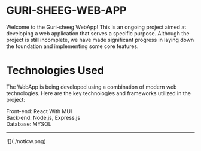 # GURI-SHEEG-WEB-APP
Welcome to the Guri-sheeg WebApp! This is an ongoing project aimed at developing a web application that serves a specific purpose. Although the project is still incomplete, 
we have made significant progress in laying down the foundation and implementing some core features.

# Technologies Used
The WebApp is being developed using a combination of modern web technologies. Here are the key technologies and frameworks utilized in the project:

Front-end: React With MUI <br>
Back-end: Node.js, Express.js<br>
Database: MYSQL
<hr/>
![](./noticw.png)

